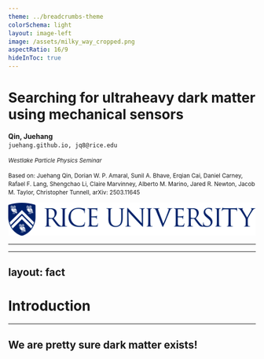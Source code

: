 ```yaml
---
theme: ../breadcrumbs-theme
colorSchema: light
layout: image-left
image: /assets/milky_way_cropped.png
aspectRatio: 16/9
hideInToc: true
---
```


# Searching for ultraheavy dark matter using mechanical sensors

**Qin, Juehang**  
`juehang.github.io, jq8@rice.edu`

*<small>Westlake Particle Physics Seminar </small>*

<small>Based on: Juehang Qin, Dorian W. P. Amaral, Sunil A. Bhave, Erqian Cai, Daniel Carney, Rafael F. Lang, Shengchao Li, Claire Marvinney, Alberto M. Marino, Jared R. Newton, Jacob M. Taylor, Christopher Tunnell, arXiv: 2503.11645</small>

![Rice University](/assets/Rice_University_Logo_280_Blue.svg)

---

<Toc maxDepth="1" />

---
layout: fact
---

# Introduction
---
## We are pretty sure dark matter exists!
